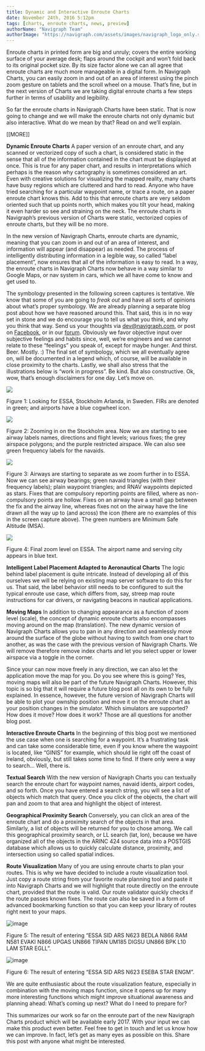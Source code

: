 ```yaml
---
title: Dynamic and Interactive Enroute Charts
date: November 24th, 2016 5:12pm
tags: [charts, enroute charts, news, preview]
authorName: "Navigraph Team"
authorImage: "https://navigraph.com/assets/images/navigraph_logo_only.svg"
---
```


Enroute charts in printed form are big and unruly; covers the entire working surface of your average desk; flaps around the cockpit and won’t fold back to its original pocket size. By its size factor alone we can all agree that enroute charts are much more manageable in a digital form. In Navigraph Charts, you can easily zoom in and out of an area of interest using the pinch zoom gesture on tablets and the scroll wheel on a mouse. That’s fine, but in the next version of Charts we are taking digital enroute charts a few steps further in terms of usability and legibility.

So far the enroute charts in Navigraph Charts have been static. That is now going to change and we will make the enroute charts not only dynamic but also interactive. What do we mean by that? Read on and we’ll explain.

\[\[MORE\]\]

**Dynamic Enroute Charts** 
A paper version of an enroute chart, and any scanned or vectorized copy of such a chart, is considered static in the sense that all of the information contained in the chart must be displayed at once. This is true for any paper chart, and results in interpretations which perhaps is the reason why cartography is sometimes considered an art. Even with creative solutions for visualizing the mapped reality, many charts have busy regions which are cluttered and hard to read. Anyone who have tried searching for a particular waypoint name, or trace a route, on a paper enroute chart knows this. Add to this that enroute charts are very seldom oriented such that up points north, which makes you tilt your head, making it even harder so see and straining on the neck. The enroute charts in Navigraph’s previous version of Charts were static, vectorized copies of enroute charts, but they will be no more.

In the new version of Navigraph Charts, enroute charts are dynamic, meaning that you can zoom in and out of an area of interest, and information will appear (and disappear) as needed. The process of intelligently distributing information in a legible way, so called “label placement”, now ensures that all of the information is easy to read. In a way, the enroute charts in Navigraph Charts now behave in a way similar to Google Maps, or nav system in cars, which we all have come to know and get used to.

The symbology presented in the following screen captures is tentative. We know that some of you are going to _freak out_ and have all sorts of opinions about what’s proper symbology. We are already planning a separate blog post about how we have reasoned around this. That said, this is in no way set in stone and we do encourage you to tell us what you think, and why you think that way. Send us your thoughts via [dev@navigraph.com](mailto:dev@navigraph.com), or post on [Facebook](https://www.facebook.com/Navigraph), or in our [forum](http://www.navigraph.com/forum/). Obviously we favor objective input over subjective feelings and habits since, well, we’re engineers and we cannot relate to these “feelings” you speak of, except for maybe hunger. And thirst. Beer. Mostly. :) The final set of symbology, which we all eventually agree on, will be documented in a legend which, of course, will be available in close proximity to the charts. Lastly, we shall also stress that the illustrations below is “work in progress”. Be kind. But also constructive. Ok, wow, that’s enough disclaimers for one day. Let’s move on.

  
![](/media/153604472946_0.png)

Figure 1: Looking for ESSA, Stockholm Arlanda, in Sweden. FIRs are denoted in green; and airports have a blue cogwheel icon.

  
![](/media/153604472946_1.png)

Figure 2: Zooming in on the Stockholm area. Now we are starting to see airway labels names, directions and flight levels; various fixes; the grey airspace polygons; and the purple restricted airspace. We can also see green frequency labels for the navaids.

![](/media/153604472946_2.png)

Figure 3: Airways are starting to separate as we zoom further in to ESSA. Now we can see airway bearings; green navaid triangles (with their frequency labels); plain waypoint triangles; and RNAV waypoints depicted as stars. Fixes that are compulsory reporting points are filled, where as non-compulsory points are hollow. Fixes on an airway have a small gap between the fix and the airway line, whereas fixes not on the airway have the line drawn all the way up to (and across) the icon (there are no examples of this in the screen capture above). The green numbers are Minimum Safe Altitude (MSA).

![](/media/153604472946_3.png)

Figure 4: Final zoom level on ESSA. The airport name and serving city appears in blue text.

**Intelligent Label Placement Adapted to Aeronautical Charts** 
The logic behind label placement is quite intricate. Instead of developing all of this ourselves we will be relying on existing map server software to do this for us. That said, the label behavior still needs to be configured to suit the typical enroute use case, which differs from, say, streep map route instructions for car drivers, or navigating beacons in nautical applications.

**Moving Maps** 
In addition to changing appearance as a function of zoom level (scale), the concept of dynamic enroute charts also encompasses moving around on the map (translation). The new dynamic version of Navigraph Charts allows you to pan in any direction and seamlessly move around the surface of the globe without having to switch from one chart to another, as was the case with the previous version of Navigraph Charts. We will remove therefore remove index charts and let you select upper or lower airspace via a toggle in the corner.

Since your can now move freely in any direction, we can also let the application move the map for you. Do you see where this is going? Yes, moving maps will also be part of the future Navigraph Charts. However, this topic is so big that it will require a future blog post all on its own to be fully explained. In essence, however, the future version of Navigraph Charts will be able to plot your ownship position and move it on the enroute chart as your position changes in the simulator. Which simulators are supported? How does it move? How does it work? Those are all questions for another blog post.

**Interactive Enroute Charts** 
In the beginning of this blog post we mentioned the use case when one is searching for a waypoint. It’s a frustrating task and can take some considerable time, even if you know where the waypoint is located, like “GINIS” for example, which should lie right off the coast of Ireland, obviously, but still takes some time to find. If there only were a way to search… Well, there is.

**Textual Search** 
With the new version of Navigraph Charts you can textually search the enroute chart for waypoint names, navaid idents, airport codes, and so forth. Once you have entered a search string, you will see a list of objects which match that query. Once you click of the objects, the chart will pan and zoom to that area and highlight the object of interest.

**Geographical Proximity Search** 
Conversely, you can click an area of the enroute chart and do a proximity search of the objects in that area. Similarly, a list of objects will be returned for you to chose among. We call this geographical proximity search, or LL search (lat, lon), because we have organized all of the objects in the ARINC 424 source data into a POSTGIS database which allows us to quickly calculate distance, proximity, and intersection using so called spatial indices.

**Route Visualization** 
Many of you are using enroute charts to plan your routes. This is why we have decided to include a route visualization tool. Just copy a route string from your favorite route planning tool and paste it into Navigraph Charts and we will highlight that route directly on the enroute chart, provided that the route is valid. Our route validator quickly checks if the route passes known fixes. The route can also be saved in a form of advanced bookmarking function so that you can keep your library of routes right next to your maps.

![image](/media/153604472946_4.png)

Figure 5: The result of entering “ESSA SID ARS N623 BEDLA N866 RAM N581 EVAKI N866 UPGAS UN866 TIPAN UM185 DIGSU UN866 BPK L10 LAM STAR EGLL”.

![image](/media/153604472946_5.png)

Figure 6: The result of entering “ESSA SID ARS N623 ESEBA STAR ENGM”.

We are quite enthusiastic about the route visualization feature, especially in combination with the moving maps function, since it opens up for many more interesting functions which might improve situational awareness and planning ahead: What’s coming up next? What do I need to prepare for?

This summarizes our work so far on the enroute part of the new Navigraph Charts product which will be available early 2017\. With your input we can make this product even better. Feel free to get in touch and let us know how we can improve. In fact, let’s get as many eyes as possible on this. Share this post with anyone what might be interested.